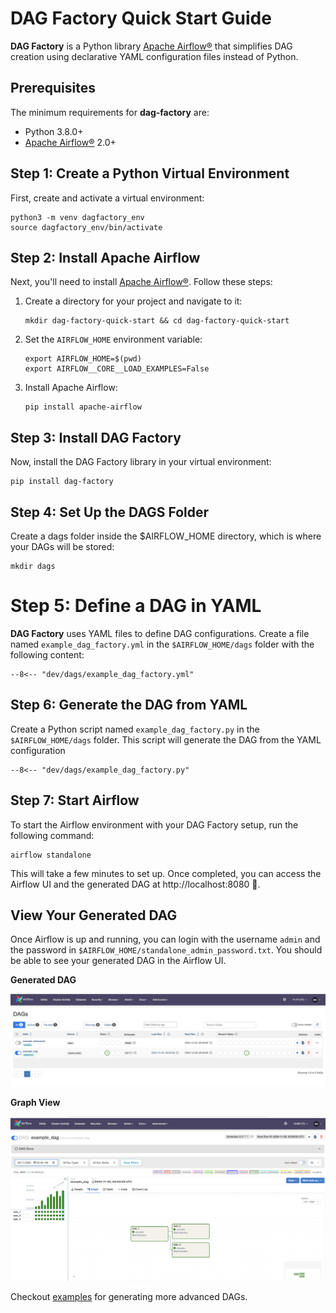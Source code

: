 # DAG Factory Quick Start Guide

**DAG Factory** is a Python library [Apache Airflow®](https://airflow.apache.org) that simplifies DAG creation using declarative YAML configuration files instead of Python.

## Prerequisites

The minimum requirements for **dag-factory** are:

- Python 3.8.0+
- [Apache Airflow®](https://airflow.apache.org) 2.0+

## Step 1: Create a Python Virtual Environment

First, create and activate a virtual environment:

```commandline
python3 -m venv dagfactory_env
source dagfactory_env/bin/activate
```

## Step 2: Install Apache Airflow

Next, you'll need to install [Apache Airflow®](https://airflow.apache.org). Follow these steps:

1. Create a directory for your project and navigate to it:

    ```commandline
    mkdir dag-factory-quick-start && cd dag-factory-quick-start
    ```

2. Set the `AIRFLOW_HOME` environment variable:

    ```commandline
    export AIRFLOW_HOME=$(pwd)
    export AIRFLOW__CORE__LOAD_EXAMPLES=False
    ```

3. Install Apache Airflow:

    ```commandline
    pip install apache-airflow
    ```

## Step 3: Install DAG Factory

Now, install the DAG Factory library in your virtual environment:

```commandline
pip install dag-factory
```

## Step 4: Set Up the DAGS Folder

Create a dags folder inside the $AIRFLOW_HOME directory, which is where your DAGs will be stored:

```commandline
mkdir dags
```

# Step 5: Define a DAG in YAML

**DAG Factory** uses YAML files to define DAG configurations. Create a file named `example_dag_factory.yml` in the `$AIRFLOW_HOME/dags` folder with the following content:

```title="example_dag_factory.yml"
--8<-- "dev/dags/example_dag_factory.yml"
```

## Step 6: Generate the DAG from YAML

Create a Python script named `example_dag_factory.py` in the `$AIRFLOW_HOME/dags` folder. This script will generate the DAG from the YAML configuration

```title="example_dag_factory.py"
--8<-- "dev/dags/example_dag_factory.py"
```

## Step 7: Start Airflow

To start the Airflow environment with your DAG Factory setup, run the following command:

```commandline
airflow standalone
```

This will take a few minutes to set up. Once completed, you can access the Airflow UI and the generated DAG at http://localhost:8080 🚀.

## View Your Generated DAG

Once Airflow is up and running, you can login with the username `admin` and the password in `$AIRFLOW_HOME/standalone_admin_password.txt`. You should be able to see your generated DAG in the Airflow UI.

**Generated DAG**

![Airflow DAG](../static/images/airflow-home.png)

**Graph View**

![Airflow Home](../static/images/airflow-dag.png)


Checkout [examples](https://github.com/astronomer/dag-factory/tree/main/dev/dags) for generating more advanced DAGs.
